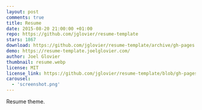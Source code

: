 ```yaml
---
layout: post
comments: true
title: Resume
date: 2015-08-20 21:00:00 +01:00
repo: https://github.com/jglovier/resume-template
stars: 1867
download: https://github.com/jglovier/resume-template/archive/gh-pages.zip
demo: https://resume-template.joelglovier.com/
author: Joel Glovier
thumbnail: resume.webp
license: MIT
license_link: https://github.com/jglovier/resume-template/blob/gh-pages/LICENSE
carousel:
  - 'screenshot.png'
---
```


Resume theme.
